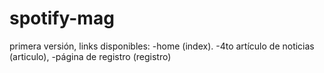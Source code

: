 # spotify-mag
primera versión, links disponibles: -home (index). -4to artículo de noticias (articulo), -página de registro (registro)
